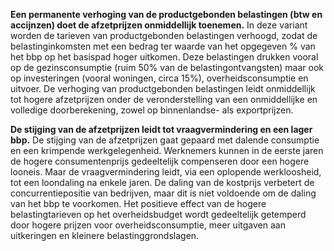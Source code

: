 **Een permanente verhoging van de productgebonden belastingen (btw en accijnzen) doet  de afzetprijzen onmiddellijk toenemen.** In deze variant worden de tarieven van productgebonden belastingen verhoogd, zodat de belastinginkomsten met een bedrag ter waarde van het opgegeven % van het bbp op het basispad hoger uitkomen. Deze belastingen drukken vooral op de gezinsconsumptie (ruim 50% van de belastingontvangsten) maar ook op investeringen (vooral woningen, circa 15%), overheidsconsumptie en uitvoer. De verhoging van productgebonden belastingen leidt onmiddellijk tot hogere afzetprijzen onder de veronderstelling van een onmiddellijke en volledige doorberekening, zowel op binnenlandse- als exportprijzen.

**De stijging van de afzetprijzen leidt tot vraagvermindering en een lager bbp.** De stijging van de afzetprijzen gaat gepaard met dalende consumptie en een krimpende werkgelegenheid. Werknemers kunnen in de eerste jaren de hogere consumentenprijs gedeeltelijk compenseren door een hogere looneis. Maar de vraagvermindering leidt, via een oplopende werkloosheid, tot een loondaling na enkele jaren. De daling van de kostprijs verbetert de concurrentiepositie van bedrijven, maar dit is niet voldoende om de daling van het bbp te voorkomen. Het positieve effect van de hogere belastingtarieven op het overheidsbudget wordt gedeeltelijk getemperd door hogere prijzen voor overheidsconsumptie, meer uitgaven aan uitkeringen en kleinere belastinggrondslagen.

